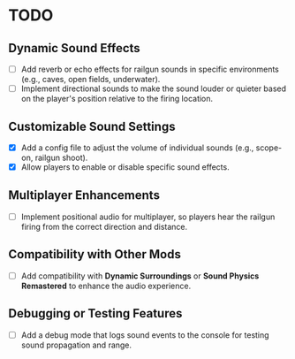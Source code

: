 # TODO

## Dynamic Sound Effects

- [ ] Add reverb or echo effects for railgun sounds in specific environments (e.g., caves, open fields, underwater).
- [ ] Implement directional sounds to make the sound louder or quieter based on the player's position relative to the firing location.

## Customizable Sound Settings

- [x] Add a config file to adjust the volume of individual sounds (e.g., scope-on, railgun shoot).
- [x] Allow players to enable or disable specific sound effects.

## Multiplayer Enhancements

- [ ] Implement positional audio for multiplayer, so players hear the railgun firing from the correct direction and distance.

## Compatibility with Other Mods

- [ ] Add compatibility with **Dynamic Surroundings** or **Sound Physics Remastered** to enhance the audio experience.

## Debugging or Testing Features

- [ ] Add a debug mode that logs sound events to the console for testing sound propagation and range.
